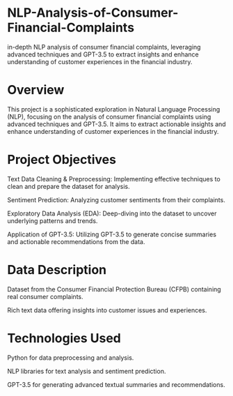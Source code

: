 # NLP-Analysis-of-Consumer-Financial-Complaints
 in-depth NLP analysis of consumer financial complaints, leveraging advanced techniques and GPT-3.5 to extract insights and enhance understanding of customer experiences in the financial industry.

# Overview
This project is a sophisticated exploration in Natural Language Processing (NLP), focusing on the analysis of consumer financial complaints using advanced techniques and GPT-3.5. It aims to extract actionable insights and enhance understanding of customer experiences in the financial industry.

# Project Objectives
Text Data Cleaning & Preprocessing: Implementing effective techniques to clean and prepare the dataset for analysis.

Sentiment Prediction: Analyzing customer sentiments from their complaints.

Exploratory Data Analysis (EDA): Deep-diving into the dataset to uncover underlying patterns and trends.

Application of GPT-3.5: Utilizing GPT-3.5 to generate concise summaries and actionable recommendations from the data.

# Data Description
Dataset from the Consumer Financial Protection Bureau (CFPB) containing real consumer complaints.

Rich text data offering insights into customer issues and experiences.

# Technologies Used
Python for data preprocessing and analysis.

NLP libraries for text analysis and sentiment prediction.

GPT-3.5 for generating advanced textual summaries and recommendations.
